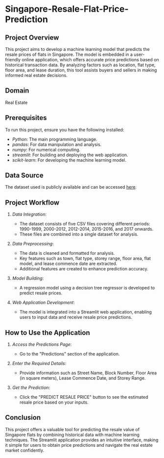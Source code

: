 # Singapore-Resale-Flat-Price-Prediction

## Project Overview
This project aims to develop a machine learning model that predicts the resale prices of flats in Singapore. The model is embedded in a user-friendly online application, which offers accurate price predictions based on historical transaction data. By analyzing factors such as location, flat type, floor area, and lease duration, this tool assists buyers and sellers in making informed real estate decisions.

## Domain
Real Estate


## Prerequisites
To run this project, ensure you have the following installed:
- *Python*: The main programming language.
- *pandas*: For data manipulation and analysis.
- *numpy*: For numerical computing.
- *streamlit*: For building and deploying the web application.
- *scikit-learn*: For developing the machine learning model.

## Data Source
The dataset used is publicly available and can be accessed [here](https://beta.data.gov.sg/collections/189/view).

## Project Workflow
1. *Data Integration*:
   - The dataset consists of five CSV files covering different periods: 1990-1999, 2000-2012, 2012-2014, 2015-2016, and 2017 onwards.
   - These files are combined into a single dataset for analysis.

2. *Data Preprocessing*:
   - The data is cleaned and formatted for analysis.
   - Key features such as town, flat type, storey range, floor area, flat model, and lease commence date are extracted.
   - Additional features are created to enhance prediction accuracy.

3. *Model Building*:
   - A regression model using a decision tree regressor is developed to predict resale prices.

4. *Web Application Development*:
   - The model is integrated into a Streamlit web application, enabling users to input data and receive resale price predictions.

## How to Use the Application
1. *Access the Predictions Page*:
   - Go to the "Predictions" section of the application.

2. *Enter the Required Details*:
   - Provide information such as Street Name, Block Number, Floor Area (in square meters), Lease Commence Date, and Storey Range.

3. *Get the Prediction*:
   - Click the "PREDICT RESALE PRICE" button to see the estimated resale price based on your inputs.

## Conclusion
This project offers a valuable tool for predicting the resale value of Singapore flats by combining historical data with machine learning techniques. The Streamlit application provides an intuitive interface, making it simple for users to obtain price predictions and navigate the real estate market confidently.
